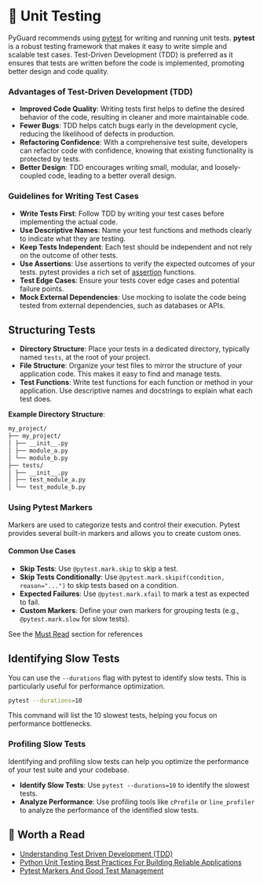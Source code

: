 # 🧪 Unit Testing

PyGuard recommends using [pytest](https://docs.pytest.org/en/stable/getting-started.html) for writing and running unit
tests. **pytest** is a robust testing framework that makes
it easy to write simple and scalable test cases. Test-Driven Development (TDD) is preferred as it ensures that tests are
written before the code is implemented, promoting better design and code quality.

### Advantages of Test-Driven Development (TDD)

- **Improved Code Quality**: Writing tests first helps to define the desired behavior of the code, resulting in cleaner
  and more maintainable code.
- **Fewer Bugs**: TDD helps catch bugs early in the development cycle, reducing the likelihood of defects in production.
- **Refactoring Confidence**: With a comprehensive test suite, developers can refactor code with confidence, knowing
  that existing functionality is protected by tests.
- **Better Design**: TDD encourages writing small, modular, and loosely-coupled code, leading to a better overall
  design.

### Guidelines for Writing Test Cases

- **Write Tests First**: Follow TDD by writing your test cases before implementing the actual code.
- **Use Descriptive Names**: Name your test functions and methods clearly to indicate what they are testing.
- **Keep Tests Independent**: Each test should be independent and not rely on the outcome of other tests.
- **Use Assertions**: Use assertions to verify the expected outcomes of your tests. pytest provides a rich set of
  [assertion](https://docs.pytest.org/en/stable/how-to/assert.html#assertraises) functions.
- **Test Edge Cases**: Ensure your tests cover edge cases and potential failure points.
- **Mock External Dependencies**: Use mocking to isolate the code being tested from external dependencies, such as
  databases or APIs.

## Structuring Tests

- **Directory Structure**: Place your tests in a dedicated directory, typically named `tests`, at the root of your
  project.
- **File Structure**: Organize your test files to mirror the structure of your application code. This makes it easy to
  find and manage tests.
- **Test Functions**: Write test functions for each function or method in your application. Use descriptive names and
  docstrings to explain what each test does.

**Example Directory Structure**:

```markdown
my_project/
├── my_project/
│ ├── __init__.py
│ ├── module_a.py
│ └── module_b.py
├── tests/
│ ├── __init__.py
│ ├── test_module_a.py
│ └── test_module_b.py

```

### Using Pytest Markers

Markers are used to categorize tests and control their execution. Pytest provides several built-in markers and allows
you to create custom ones.

#### Common Use Cases

- **Skip Tests**: Use `@pytest.mark.skip` to skip a test.
- **Skip Tests Conditionally**: Use `@pytest.mark.skipif(condition, reason="...")` to skip tests based on a condition.
- **Expected Failures**: Use `@pytest.mark.xfail` to mark a test as expected to fail.
- **Custom Markers**: Define your own markers for grouping tests (e.g., `@pytest.mark.slow` for slow tests).

See the [Must Read](#must-read) section for references

## Identifying Slow Tests

You can use the `--durations` flag with pytest to identify slow tests. This is particularly useful for performance
optimization.

```bash
pytest --durations=10
```

This command will list the 10 slowest tests, helping you focus on performance bottlenecks.

### Profiling Slow Tests

Identifying and profiling slow tests can help you optimize the performance of your test suite and your codebase.

- **Identify Slow Tests**: Use `pytest --durations=10` to identify the slowest tests.
- **Analyze Performance**: Use profiling tools like `cProfile` or `line_profiler` to analyze the performance of the
  identified slow tests.

## 🪩 Worth a Read

- [Understanding Test Driven Development (TDD)](https://www.browserstack.com/guide/what-is-test-driven-development)
- [Python Unit Testing Best Practices For Building Reliable Applications](https://pytest-with-eric.com/introduction/python-unit-testing-best-practices/)
- [Pytest Markers And Good Test Management](https://pytest-with-eric.com/pytest-best-practices/pytest-markers/)